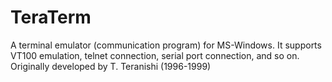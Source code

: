 # TeraTerm
A terminal emulator (communication program) for MS-Windows. It supports VT100 emulation, telnet connection, serial port connection, and so on. Originally developed by T. Teranishi (1996-1999)
